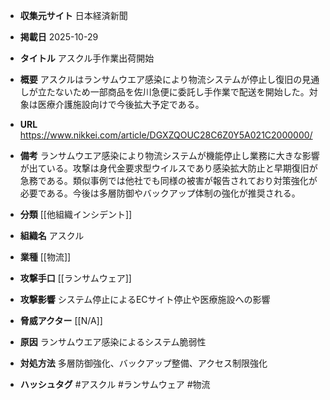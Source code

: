 - **収集元サイト**
日本経済新聞

- **掲載日**
2025-10-29

- **タイトル**
アスクル手作業出荷開始

- **概要**
アスクルはランサムウエア感染により物流システムが停止し復旧の見通しが立たないため一部商品を佐川急便に委託し手作業で配送を開始した。対象は医療介護施設向けで今後拡大予定である。

- **URL**
https://www.nikkei.com/article/DGXZQOUC28C6Z0Y5A021C2000000/

- **備考**
ランサムウエア感染により物流システムが機能停止し業務に大きな影響が出ている。攻撃は身代金要求型ウイルスであり感染拡大防止と早期復旧が急務である。類似事例では他社でも同様の被害が報告されており対策強化が必要である。今後は多層防御やバックアップ体制の強化が推奨される。

- **分類**
[[他組織インシデント]]

- **組織名**
アスクル

- **業種**
[[物流]]

- **攻撃手口**
[[ランサムウェア]]

- **攻撃影響**
システム停止によるECサイト停止や医療施設への影響

- **脅威アクター**
[[N/A]]

- **原因**
ランサムウエア感染によるシステム脆弱性

- **対処方法**
多層防御強化、バックアップ整備、アクセス制限強化

- **ハッシュタグ**
#アスクル #ランサムウェア #物流
